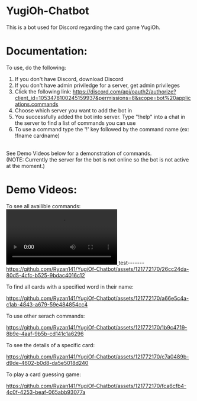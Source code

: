 # YugiOh-Chatbot
This is a bot used for Discord regarding the card game YugiOh.
# Documentation:
To use, do the following:
1. If you don't have Discord, download Discord
2. If you don't have admin priviledge for a server, get admin privileges
3. Click the following link: https://discord.com/api/oauth2/authorize?client_id=1053478100245159937&permissions=8&scope=bot%20applications.commands
4. Choose which server you want to add the bot in
5. You successfully added the bot into server. Type "!help" into a chat in the server to find a list of commands you can use
6. To use a command type the '!' key followed by the command name (ex: !fname cardname)
<br />
See Demo Videos below for a demonstration of commands.
<br />
(NOTE: Currently the server for the bot is not online so the bot is not active at the moment.)

# Demo Videos:
To see all availible commands:
[<video src="https://github.com/Ryzan141/YugiOh-Chatbot/blob/main/Demo%20Videos/!help.mp4"></video>
](https://github.com/Ryzan141/YugiOh-Chatbot/blob/main/Demo%20Videos/!help.mp4)
test-------
https://github.com/Ryzan141/YugiOf-Chatbot/assets/121772170/26cc24da-80d5-4cfc-b525-9bdac4016c12


To find all cards with a specified word in their name:


https://github.com/Ryzan141/YugiOf-Chatbot/assets/121772170/a66e5c4a-c1ab-4843-a679-59e484854cc4


To use other serach commands:


https://github.com/Ryzan141/YugiOf-Chatbot/assets/121772170/1b9c4719-8b9e-4aaf-9b5b-cd141c1a6296


To see the details of a specific card:


https://github.com/Ryzan141/YugiOf-Chatbot/assets/121772170/c7a0489b-d9de-4602-b0d8-da5e5018d240


To play a card guessing game:


https://github.com/Ryzan141/YugiOf-Chatbot/assets/121772170/fca6cfb4-4c0f-4253-beaf-065abb93077a

